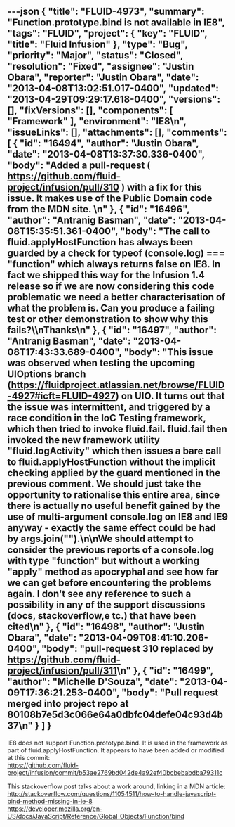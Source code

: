 ---json
{
  "title": "FLUID-4973",
  "summary": "Function.prototype.bind is not available in IE8",
  "tags": "FLUID",
  "project": {
    "key": "FLUID",
    "title": "Fluid Infusion"
  },
  "type": "Bug",
  "priority": "Major",
  "status": "Closed",
  "resolution": "Fixed",
  "assignee": "Justin Obara",
  "reporter": "Justin Obara",
  "date": "2013-04-08T13:02:51.017-0400",
  "updated": "2013-04-29T09:29:17.618-0400",
  "versions": [],
  "fixVersions": [],
  "components": [
    "Framework"
  ],
  "environment": "IE8\n",
  "issueLinks": [],
  "attachments": [],
  "comments": [
    {
      "id": "16494",
      "author": "Justin Obara",
      "date": "2013-04-08T13:37:30.336-0400",
      "body": "Added a pull-request ( <https://github.com/fluid-project/infusion/pull/310> ) with a fix for this issue. It makes use of the Public Domain code from the MDN site.&#x20;\n"
    },
    {
      "id": "16496",
      "author": "Antranig Basman",
      "date": "2013-04-08T15:35:51.361-0400",
      "body": "The call to fluid.applyHostFunction has always been guarded by a check for typeof (console.log) === \"function\" which always returns false on IE8. In fact we shipped this way for the Infusion 1.4 release so if we are now considering this code problematic we need a better characterisation of what the problem is. Can you produce a failing test or other demonstration to show why this fails?\\\nThanks\n"
    },
    {
      "id": "16497",
      "author": "Antranig Basman",
      "date": "2013-04-08T17:43:33.689-0400",
      "body": "This issue was observed when testing the upcoming UIOptions branch (<https://fluidproject.atlassian.net/browse/FLUID-4927#icft=FLUID-4927>) on UIO. It turns out that the issue was intermittent, and triggered by a race condition in the IoC Testing framework, which then tried to invoke fluid.fail. fluid.fail then invoked the new framework utility \"fluid.logActivity\" which then issues a bare call to fluid.applyHostFunction without the implicit checking applied by the guard mentioned in the previous comment. We should just take the opportunity to rationalise this entire area, since there is actually no useful benefit gained by the use of multi-argument console.log on IE8 and IE9 anyway - exactly the same effect could be had by args.join(\"\").\n\nWe should attempt to consider the previous reports of a console.log with type \"function\" but without a working \"apply\" method as apocryphal and see how far we can get before encountering the problems again. I don't see any reference to such a possibility in any of the support discussions (docs, stackoverflow,e tc.) that have been cited\n"
    },
    {
      "id": "16498",
      "author": "Justin Obara",
      "date": "2013-04-09T08:41:10.206-0400",
      "body": "pull-request 310 replaced by <https://github.com/fluid-project/infusion/pull/311>\n"
    },
    {
      "id": "16499",
      "author": "Michelle D'Souza",
      "date": "2013-04-09T17:36:21.253-0400",
      "body": "Pull request merged into project repo at 80108b7e5d3c066e64a0dbfc04defe04c93d4b37\n"
    }
  ]
}
---
IE8 does not support Function.prototype.bind. It is used in the framework as part of fluid.applyHostFunction. It appears to have been added or modified at this commit:\
<https://github.com/fluid-project/infusion/commit/b53ae2769bd042de4a92ef40bcbebabdba79311c>

This stackoverflow post talks about a work around, linking in a MDN article:\
<http://stackoverflow.com/questions/11054511/how-to-handle-javascript-bind-method-missing-in-ie-8>\
<https://developer.mozilla.org/en-US/docs/JavaScript/Reference/Global_Objects/Function/bind>

        
